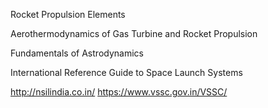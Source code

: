 Rocket Propulsion Elements

Aerothermodynamics of Gas Turbine and Rocket Propulsion

Fundamentals of Astrodynamics

International Reference Guide to Space Launch Systems

http://nsilindia.co.in/
https://www.vssc.gov.in/VSSC/